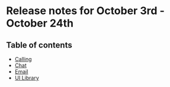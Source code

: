 # Release notes for October 3rd - October 24th

## Table of contents

* [Calling](#calling)
* [Chat](#chat)
* [Email](#email)
* [UI Library](#ui-library)


